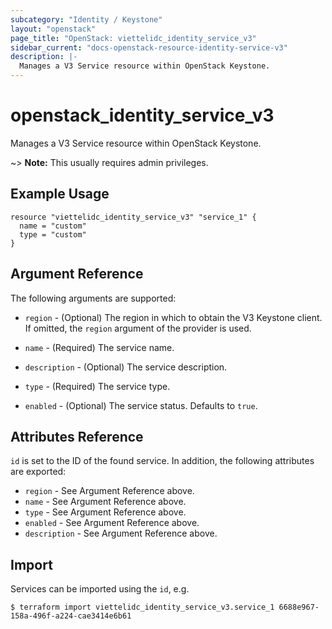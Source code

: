 ```yaml
---
subcategory: "Identity / Keystone"
layout: "openstack"
page_title: "OpenStack: viettelidc_identity_service_v3"
sidebar_current: "docs-openstack-resource-identity-service-v3"
description: |-
  Manages a V3 Service resource within OpenStack Keystone.
---
```


# openstack\_identity\_service\_v3

Manages a V3 Service resource within OpenStack Keystone.

~> **Note:** This usually requires admin privileges.

## Example Usage

```hcl
resource "viettelidc_identity_service_v3" "service_1" {
  name = "custom"
  type = "custom"
}
```

## Argument Reference

The following arguments are supported:

* `region` - (Optional) The region in which to obtain the V3 Keystone client.
  If omitted, the `region` argument of the provider is used.

* `name` - (Required) The service name.

* `description` - (Optional) The service description.

* `type` - (Required) The service type.

* `enabled` - (Optional) The service status. Defaults to `true`.

## Attributes Reference

`id` is set to the ID of the found service. In addition, the following attributes
are exported:

* `region` - See Argument Reference above.
* `name` - See Argument Reference above.
* `type` - See Argument Reference above.
* `enabled` - See Argument Reference above.
* `description` - See Argument Reference above.

## Import

Services can be imported using the `id`, e.g.

```
$ terraform import viettelidc_identity_service_v3.service_1 6688e967-158a-496f-a224-cae3414e6b61
```
